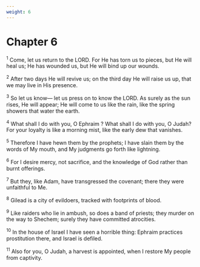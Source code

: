```yaml
---
weight: 6
---
```


# Chapter 6

<sup>1</sup> Come, let us return to the LORD. For He has torn us to pieces, but He will heal us; He has wounded us, but He will bind up our wounds. 

<sup>2</sup> After two days He will revive us; on the third day He will raise us up, that we may live in His presence. 

<sup>3</sup> So let us know— let us press on to know the LORD. As surely as the sun rises, He will appear; He will come to us like the rain, like the spring showers that water the earth. 

<sup>4</sup> What shall I do with you, O Ephraim ? What shall I do with you, O Judah? For your loyalty is like a morning mist, like the early dew that vanishes. 

<sup>5</sup> Therefore I have hewn them by the prophets; I have slain them by the words of My mouth, and My judgments go forth like lightning. 

<sup>6</sup> For I desire mercy, not sacrifice, and the knowledge of God rather than burnt offerings. 

<sup>7</sup> But they, like Adam, have transgressed the covenant; there they were unfaithful to Me. 

<sup>8</sup> Gilead is a city of evildoers, tracked with footprints of blood. 

<sup>9</sup> Like raiders who lie in ambush, so does a band of priests; they murder on the way to Shechem; surely they have committed atrocities. 

<sup>10</sup> In the house of Israel I have seen a horrible thing: Ephraim practices prostitution there, and Israel is defiled. 

<sup>11</sup> Also for you, O Judah, a harvest is appointed, when I restore My people from captivity. 



